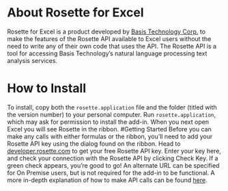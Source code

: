 # About Rosette for Excel  
Rosette for Excel is a product developed by [Basis Technology Corp.](basistech.com) to make the features of the Rosette API available to Excel users without the need to write any of their own code that uses the API. The Rosette API is a tool for accessing Basis Technology’s natural language processing text analysis services. 
# How to Install  
To install, copy both the `rosette.application` file and the folder (titled with the version number) to your personal computer. Run `rosette.application`, which may ask for permission to install the add-in. When you next open Excel you will see Rosette in the ribbon. 
#Getting Started
Before you can make any calls with either formulas or the ribbon, you’ll need to add your Rosette API key using the dialog found on the ribbon. Head to [developer.rosette.com](developer.rosette.com) to get your free Rosette API key. Enter your key here, and check your connection with the Rosette API by clicking Check Key. If a green check appears, you’re good to go! An alternate URL can be specified for On Premise users, but is not required for the add-in to be functional. A more in-depth explanation of how to make API calls can be found [here](UseInfo.md).
